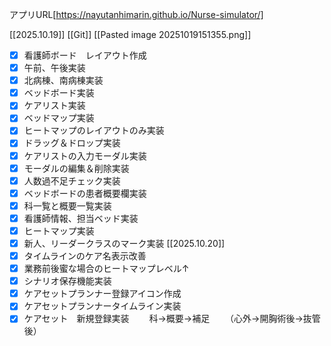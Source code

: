 アプリURL[https://nayutanhimarin.github.io/Nurse-simulator/]


[[2025.10.19]]
[[Git]]
[[Pasted image 20251019151355.png]]
- [x] 看護師ボード　レイアウト作成
- [x] 午前、午後実装
- [x] 北病棟、南病棟実装
- [x] ベッドボード実装
- [x] ケアリスト実装
- [x] ベッドマップ実装
- [x] ヒートマップのレイアウトのみ実装
- [x] ドラッグ＆ドロップ実装
- [x] ケアリストの入力モーダル実装
- [x] モーダルの編集＆削除実装
- [x] 人数過不足チェック実装
- [x] ベッドボードの患者概要欄実装
- [x] 科一覧と概要一覧実装
- [x] 看護師情報、担当ベッド実装
- [x] ヒートマップ実装
- [x] 新人、リーダークラスのマーク実装
[[2025.10.20]]
- [x] タイムラインのケア名表示改善
- [x] 業務前後蜜な場合のヒートマップレベル↑
- [x] シナリオ保存機能実装
- [x] ケアセットプランナー登録アイコン作成
- [x] ケアセットプランナータイムライン実装
- [x] ケアセット　新規登録実装
　　科→概要→補足
　　（心外→開胸術後→抜管後）